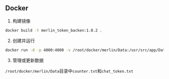 ## Docker

1. 构建镜像

```sh
docker build -t merlin_token_backen:1.0.2 .
```

2. 创建并运行

```sh
docker run -d -p 4000:4000 -v /root/docker/merlin/Data:/usr/src/app/Data --name merlin_token_backen --restart=on-failure:5 merlin_token_backen:1.0.2
```

3.  管理或更新数据

`/root/docker/merlin/Data`目录中`counter.txt`和`chat_token.txt`
